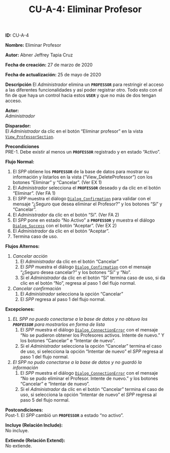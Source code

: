 ﻿---
layout: page
title: "CU-A-4: Eliminar Profesor"
permalink: /design-specification/uc-descriptions/administrator/cu-a-4/
hide_hero: true
---

**ID:** CU-A-4

**Nombre:** Eliminar Profesor

**Autor:** Abner Jeffrey Tapia Cruz

**Fecha de creación:** 27 de marzo de 2020

**Fecha de actualización:** 25 de mayo de 2020

**Descripción** 
El *Administrador* elimina un **`PROFESSOR`** para restringir el acceso a las diferentes funcionalidades y así poder registrar otro. Todo esto con el fin de que haya un control hacia estos **`USER`** y que no más de dos tengan acceso.

**Actor:**  
*Administrador*

**Disparador:**  
El *Administrador* da clic en el botón “Eliminar profesor” en la vista [`View_ProfessorSection`][VPSN].

**Precondiciones**  
PRE-1. Debe existir al menos un **`PROFESSOR`** registrado y en estado “Activo”.

**Flujo Normal:**  
  1. El *SPP* obtiene los **`PROFESSOR`** de la base de datos para mostrar su información y listarlos en la vista (“View_DeleteProfessor”) con los botones “Eliminar” y “Cancelar”. (Ver EX 1)
  2. El *Administrador* selecciona el **`PROFESSOR`** deseado y da clic en el botón “Eliminar”. (Ver FA 1)
  3. El *SPP* muestra el diálogo [`Dialog_Confirmation`][DLCO] para validar con el mensaje “¿Seguro que desea eliminar el Profesor?” y los botones “Sí” y “Cancelar”.
  4. El *Administrador* da clic en el botón “Sí”. (Ver FA 2)
  5. El *SPP* pone en estado “No Activo” a **`PROFESSOR`** y muestra el diálogo [`Dialog_Success`][DLSU] con el botón “Aceptar”. (Ver EX 2)
  6. El *Administrador* da clic en el botón “Aceptar”.
  7. Termina caso de uso.

**Flujos Alternos:**  

1. *Cancelar acción*
	1. El *Administrador* da clic en el botón “Cancelar”
	2. El *SPP* muestra el diálogo [`Dialog_Confirmation`][DLCO] con el mensaje “¿Seguro desea cancelar?” y los botones “Sí” y “No”.
	3. Si el *Administrador* da clic en el botón “Sí” termina caso de uso, si da clic en el botón “No”, regresa al paso 1 del flujo normal.
2. *Cancelar confirmación*
	1. El *Administrador* selecciona la opción “Cancelar”
	2. El *SPP* regresa al paso 1 del flujo normal.

**Excepciones:**  

1. *EL *SPP* no puedo conectarse a la base de datos y no obtuvo los **`PROFESSOR`** para mostrarlos en forma de lista*
	1. El *SPP* muestra el diálogo [`Dialog_ConnectionError`][DLCE] con el mensaje “No se pudieron obtener los Profesores activos. Intente de nuevo.” Y los botones “Cancelar” e “Intentar de nuevo”.
	2. Si el *Administrador* selecciona la opción “Cancelar” termina el caso de uso, si selecciona la opción “Intentar de nuevo” el *SPP* regresa al paso 1 del flujo normal.
2. *El *SPP* no pudo conectarse a la base de datos y no guardó la información*
	1. El *SPP* muestra el diálogo [`Dialog_ConnectionError`][DLCE] con el mensaje “No se pudo eliminar el Profesor. Intente de nuevo.” y los botones “Cancelar” e “Intentar de nuevo”.
	2. Si el *Administrador* da clic en el botón “Cancelar” termina el caso de uso, si selecciona la opción “Intentar de nuevo” el *SPP* regresa al paso 5 del flujo normal.

**Postcondiciones:**  
Post-1. El *SPP* cambió un **`PROFESSOR`** a estado “no activo”.

**Incluye (Relación Include):**  
No incluye.

**Extiende (Relación Extend):**  
No extiende.

[VPSN]: https://raw.githubusercontent.com/Phalord/PracticasProfesionales/gh-pages/assets/imgs/prototypes/administrator/View_ProfessorSection.png "`View_ProfessorSection` Prototype"
[DLCE]: https://raw.githubusercontent.com/Phalord/PracticasProfesionales/gh-pages/assets/imgs/prototypes/generals/Dialog_ConnectionError.png "`Dialog_ConnectionError` Prototype"
[DLCO]: https://raw.githubusercontent.com/Phalord/PracticasProfesionales/gh-pages/assets/imgs/prototypes/generals/Dialog_Confirmation.png "`Dialog_Confirmation` Prototype"
[DLSU]: https://raw.githubusercontent.com/Phalord/PracticasProfesionales/gh-pages/assets/imgs/prototypes/generals/Dialog_Success.png "`Dialog_Success` Prototype"